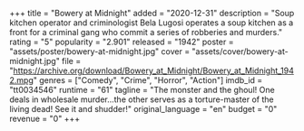 +++
title = "Bowery at Midnight"
added = "2020-12-31"
description = "Soup kitchen operator and criminologist Bela Lugosi operates a soup kitchen as a front for a criminal gang who commit a series of robberies and murders."
rating = "5"
popularity = "2.901"
released = "1942"
poster = "assets/poster/bowery-at-midnight.jpg"
cover = "assets/cover/bowery-at-midnight.jpg"
file = "https://archive.org/download/Bowery_at_Midnight/Bowery_at_Midnight_1942.mpg"
genres = ["Comedy", "Crime", "Horror", "Action"]
imdb_id = "tt0034546"
runtime = "61"
tagline = "The monster and the ghoul! One deals in wholesale murder...the other serves as a torture-master of the living dead! See it and shudder!"
original_language = "en"
budget = "0"
revenue = "0"
+++
